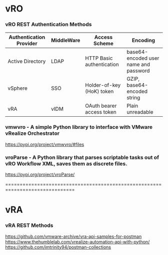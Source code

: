 # vRO
###  vRO REST Authentication Methods

| Authentication Provider |	MiddleWare |	Access Scheme |	Encoding |
|-------------------------|-------------------------|------------------------------|-----------------------------|
| Active Directory	| LDAP |	HTTP Basic authentication	| base64-encoded user name and password |
| vSphere |	SSO |	Holder-of-key (HoK) token	| GZIP, base64-encoded string |
| vRA	| vIDM	| OAuth bearer access token	| Plain unreadable |

### vmwvro - A simple Python library to interface with VMware vRealize Orchestrator
https://pypi.org/project/vmwvro/#files 

### vroParse - A Python library that parses scriptable tasks out of vRO Workflow XML, saves them as discrete files.
https://pypi.org/project/vroParse/

==============================================================================
# vRA

### vRA REST Methods <br>
https://github.com/vmware-archive/vra-api-samples-for-postman <br>
https://www.thehumblelab.com/vrealize-automation-api-with-python/ <br>
https://github.com/imtrinity94/postman-collections <br>
